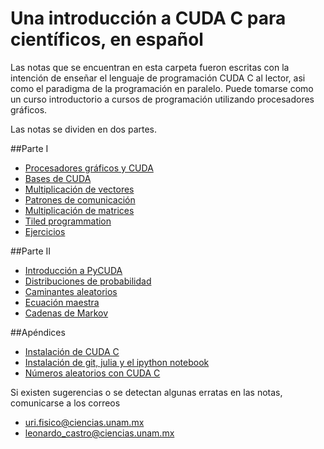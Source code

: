 Una introducción a CUDA C para científicos, en español
===============

Las notas que se encuentran en esta carpeta fueron escritas con la intención de enseñar el lenguaje de programación CUDA C al lector, asi como el paradigma de la programación en paralelo. Puede tomarse como un curso introductorio a cursos de programación utilizando procesadores gráficos.

Las notas se dividen en dos partes.

##Parte I

- [Procesadores gráficos y CUDA](https://github.com/UriAceves/Servicio_social/blob/master/Parte%201%20-%20CUDA%20C/01%20-%20Procesadores%20graficos%2C%20CUDA%20y%20PyCUDA.ipynb)
- [Bases de CUDA](https://github.com/UriAceves/Servicio_social/blob/master/Parte%201%20-%20CUDA%20C/02%20-%20Bases%20de%20CUDA.ipynb)
- [Multiplicación de vectores](https://github.com/UriAceves/Servicio_social/blob/master/Parte%201%20-%20CUDA%20C/03%20-%20Multiplicacion%20de%20vectores.ipynb)
- [Patrones de comunicación](https://github.com/UriAceves/Servicio_social/blob/master/Parte%201%20-%20CUDA%20C/04%20-%20Patrones%20de%20comunicacion.ipynb)
- [Multiplicación de matrices](https://github.com/UriAceves/Servicio_social/blob/master/Parte%201%20-%20CUDA%20C/05%20-%20Multiplicacion%20de%20matrices.ipynb)
- [Tiled programmation](https://github.com/UriAceves/Servicio_social/blob/master/Parte%201%20-%20CUDA%20C/06%20-%20Tiled%20Programmation.ipynb)
- [Ejercicios](https://github.com/UriAceves/Servicio_social/blob/master/Parte%201%20-%20CUDA%20C/07%20-%20Ejercicios.ipynb)

##Parte II

- [Introducción a PyCUDA](https://github.com/UriAceves/Servicio_social/blob/master/Parte%202%20-%20PyCUDA%20y%20aplicaciones/01%20-%20Introducci%C3%B3n%20a%20PyCUDA.ipynb)
- [Distribuciones de probabilidad](https://github.com/UriAceves/Servicio_social/blob/master/Parte%202%20-%20PyCUDA%20y%20aplicaciones/02%20-%20Distribuciones%20de%20Probabilidad.ipynb)
- [Caminantes aleatorios](https://github.com/UriAceves/Servicio_social/blob/master/Parte%202%20-%20PyCUDA%20y%20aplicaciones/03%20-%20Caminantes%20aleatorios.ipynb)
- [Ecuación maestra](https://github.com/UriAceves/Servicio_social/blob/master/Parte%202%20-%20PyCUDA%20y%20aplicaciones/04%20-%20Ecuacion%20maestra.ipynb)
- [Cadenas de Markov](https://github.com/UriAceves/Servicio_social/blob/master/Parte%202%20-%20PyCUDA%20y%20aplicaciones/05%20-%20Cadenas%20de%20Markov.ipynb)

##Apéndices

- [Instalación de CUDA C](https://github.com/UriAceves/Servicio_social/blob/master/Ap%C3%A9ndices/01%20-%20Instalacion%20CUDA%20Ubuntu.ipynb)
- [Instalación de git, julia y el ipython notebook](https://github.com/UriAceves/Servicio_social/blob/master/Ap%C3%A9ndices/02%20-%20Git%20basico.ipynb)
- [Números aleatorios con CUDA C](https://github.com/UriAceves/Servicio_social/blob/master/Ap%C3%A9ndices/03%20-%20cuRAND%20con%20CUDA%20C.ipynb)


Si existen sugerencias o se detectan algunas erratas en las notas, comunicarse a los correos
- uri.fisico@ciencias.unam.mx
- leonardo_castro@ciencias.unam.mx
